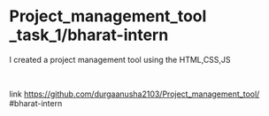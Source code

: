 # Project_management_tool _task_1/bharat-intern
I created a project management tool using the HTML,CSS,JS

<br>

link https://github.com/durgaanusha2103/Project_management_tool/
#bharat-intern
